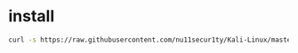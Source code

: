 # install
```bash
curl -s https://raw.githubusercontent.com/nu11secur1ty/Kali-Linux/master/2019.4/postinstall.sh | bash
```
